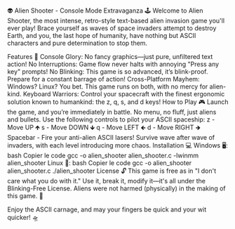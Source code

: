 👽 Alien Shooter - Console Mode Extravaganza 🕹️
Welcome to Alien Shooter, the most intense, retro-style text-based alien invasion game you'll ever play! Brace yourself as waves of space invaders attempt to destroy Earth, and you, the last hope of humanity, have nothing but ASCII characters and pure determination to stop them.

Features 🚀
Console Glory: No fancy graphics—just pure, unfiltered text action!
No Interruptions: Game flow never halts with annoying "Press any key" prompts!
No Blinking: This game is so advanced, it’s blink-proof. Prepare for a constant barrage of action!
Cross-Platform Mayhem: Windows? Linux? You bet. This game runs on both, with no mercy for alien-kind.
Keyboard Warriors: Control your spacecraft with the finest ergonomic solution known to humankind: the z, q, s, and d keys!
How to Play 🎮
Launch the game, and you’re immediately in battle. No menu, no fluff, just aliens and bullets.
Use the following controls to pilot your ASCII spaceship:
z - Move UP 🡹
s - Move DOWN 🡻
q - Move LEFT 🡸
d - Move RIGHT 🡺
Spacebar - Fire your anti-alien ASCII lasers!
Survive wave after wave of invaders, with each level introducing more chaos.
Installation 💻
Windows 🖥️:
bash
Copier le code
gcc -o alien_shooter alien_shooter.c -lwinmm
alien_shooter
Linux 🐧:
bash
Copier le code
gcc -o alien_shooter alien_shooter.c
./alien_shooter
License 🔓
This game is free as in "I don't care what you do with it." Use it, break it, modify it—it's all under the Blinking-Free License. Aliens were not harmed (physically) in the making of this game. 👾

Enjoy the ASCII carnage, and may your fingers be quick and your wit quicker! 🛸